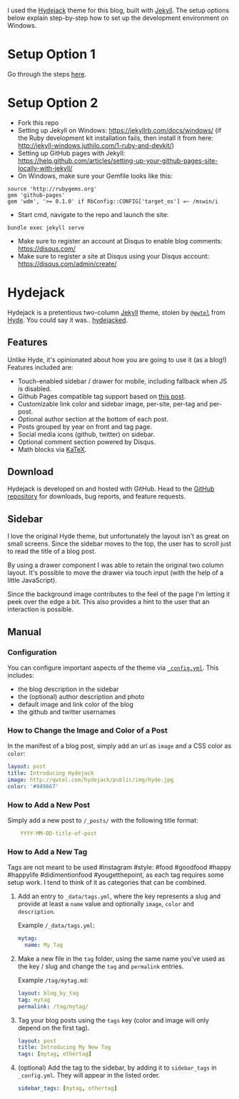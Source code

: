 I used the [Hydejack](http://qwtel.com/hydejack/) theme for this blog, built with [Jekyll](http://jekyllrb.com). The setup options below explain step-by-step how to set up the development environment on Windows.

# Setup Option 1

Go through the steps [here](https://sirarsalih.com/2016/06/19/setting-up-jekyll-and-github-pages-successfully-on-windows/).

# Setup Option 2

- Fork this repo
- Setting up Jekyll on Windows: https://jekyllrb.com/docs/windows/ (if the Ruby development kit installation fails, then install it from here: http://jekyll-windows.juthilo.com/1-ruby-and-devkit/)
- Setting up GitHub pages with Jekyll: https://help.github.com/articles/setting-up-your-github-pages-site-locally-with-jekyll/
- On Windows, make sure your Gemfile looks like this:

```
source 'http://rubygems.org'
gem 'github-pages'
gem 'wdm', '>= 0.1.0' if RbConfig::CONFIG['target_os'] =~ /mswin/i
```

- Start cmd, navigate to the repo and launch the site:

```bundle exec jekyll serve```

- Make sure to register an account at Disqus to enable blog comments: https://disqus.com/
- Make sure to register a site at Disqus using your Disqus account: https://disqus.com/admin/create/ 

# Hydejack

Hydejack is a pretentious two-column [Jekyll](http://jekyllrb.com) theme, stolen by [`@qwtel`](https://twitter.com/qwtel) from [Hyde](http://hyde.getpoole.com). You could say it was.. [hydejacked](http://media3.giphy.com/media/makedRIckZBW8/giphy.gif).

## Features
Unlike Hyde, it's opinionated about how you are going to use it (as a blog!)
Features included are:

* Touch-enabled sidebar / drawer for mobile, including fallback when JS is disabled.
* Github Pages compatible tag support based on [this post][tag].
* Customizable link color and sidebar image, per-site, per-tag and per-post.
* Optional author section at the bottom of each post.
* Posts grouped by year on front and tag page.
* Social media icons (github, twitter) on sidebar.
* Optional comment section powered by Disqus.
* Math blocks via [KaTeX](https://khan.github.io/KaTeX/).

## Download

Hydejack is developed on and hosted with GitHub. Head to the [GitHub repository](https://github.com/qwtel/hydejack) for downloads, bug reports, and feature requests.

## Sidebar
I love the original Hyde theme, but unfortunately the layout isn't as great on small screens.
Since the sidebar moves to the top, the user has to scroll just to read the title of a blog post.

By using a drawer component I was able to retain the original two column layout. It's possible to move the drawer via touch input (with the help of a little JavaScript).

Since the background image contributes to the feel of the page I'm letting it peek over the edge a bit. This also provides a hint to the user that an interaction is possible.

## Manual

### Configuration
You can configure important aspects of the theme via [`_config.yml`](https://github.com/qwtel/hydejack/blob/master/_config.yml). This includes:

* the blog description in the sidebar
* the (optional) author description and photo
* default image and link color of the blog
* the github and twitter usernames

### How to Change the Image and Color of a Post
In the manifest of a blog post, simply add an url as `image` and a CSS color as `color`:

~~~yml
layout: post
title: Introducing Hydejack
image: http://qwtel.com/hydejack/public/img/hyde.jpg
color: '#949667'
~~~

### How to Add a New Post

Simply add a new post to `/_posts/` with the following title format:

~~~yml
    YYYY-MM-DD-title-of-post
~~~

### How to Add a New Tag

Tags are not meant to be used #instagram #style: #food #goodfood #happy #happylife #didimentionfood #yougetthepoint, as each tag requires some setup work. I tend to think of it as categories that can be combined.

1.  Add an entry to `_data/tags.yml`, where the key represents a slug and provide at least a `name` value and optionally `image`, `color` and `description`.

    Example `/_data/tags.yml`:

    ~~~yml
    mytag:
      name: My Tag
    ~~~

2.  Make a new file in the `tag` folder, using the same name you've used as the key / slug and change the `tag` and `permalink` entries.

    Example `/tag/mytag.md`:

    ~~~yml
    layout: blog_by_tag
    tag: mytag
    permalink: /tag/mytag/
    ~~~

3.  Tag your blog posts using the `tags` key (color and image will only depend on the first tag).

    ~~~yml
    layout: post
    title: Introducing My New Tag
    tags: [mytag, othertag]
    ~~~

4. (optional) Add the tag to the sidebar, by adding it to `sidebar_tags` in `_config.yml`.
   They will appear in the listed order.

   ~~~yml
   sidebar_tags: [mytag, othertag]
   ~~~

[tag]: http://www.minddust.com/post/tags-and-categories-on-github-pages/
